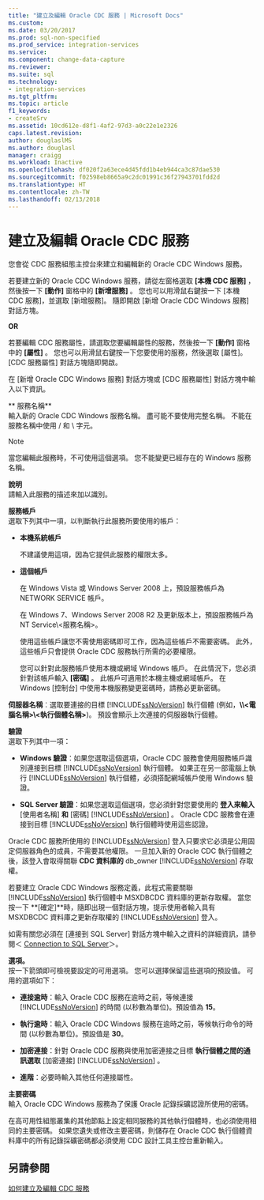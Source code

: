 ```yaml
---
title: "建立及編輯 Oracle CDC 服務 | Microsoft Docs"
ms.custom: 
ms.date: 03/20/2017
ms.prod: sql-non-specified
ms.prod_service: integration-services
ms.service: 
ms.component: change-data-capture
ms.reviewer: 
ms.suite: sql
ms.technology:
- integration-services
ms.tgt_pltfrm: 
ms.topic: article
f1_keywords:
- createSrv
ms.assetid: 10cd612e-d8f1-4af2-97d3-a0c22e1e2326
caps.latest.revision: 
author: douglaslMS
ms.author: douglasl
manager: craigg
ms.workload: Inactive
ms.openlocfilehash: df020f2a63ece4d45fdd1b4eb944ca3c87dae530
ms.sourcegitcommit: f02598eb8665a9c2dc01991c36f27943701fdd2d
ms.translationtype: HT
ms.contentlocale: zh-TW
ms.lasthandoff: 02/13/2018
---
```

# <a name="create-and-edit-an-oracle-cdc-service"></a>建立及編輯 Oracle CDC 服務
  您會從 CDC 服務組態主控台來建立和編輯新的 Oracle CDC Windows 服務。  
  
 若要建立新的 Oracle CDC Windows 服務，請從左窗格選取 **[本機 CDC 服務]** ，然後按一下 **[動作]** 窗格中的 **[新增服務]** 。 您也可以用滑鼠右鍵按一下 [本機 CDC 服務]，並選取 [新增服務]。 隨即開啟 [新增 Oracle CDC Windows 服務] 對話方塊。  
  
 **OR**  
  
 若要編輯 CDC 服務屬性，請選取您要編輯屬性的服務，然後按一下 **[動作]** 窗格中的 **[屬性]** 。 您也可以用滑鼠右鍵按一下您要使用的服務，然後選取 [屬性]。 [CDC 服務屬性] 對話方塊隨即開啟。  
  
 在 [新增 Oracle CDC Windows 服務] 對話方塊或 [CDC 服務屬性] 對話方塊中輸入以下資訊。  
  
** 服務名稱**  
 輸入新的 Oracle CDC Windows 服務名稱。 盡可能不要使用完整名稱。 不能在服務名稱中使用 / 和 \ 字元。  
  
> [!NOTE]  
> 當您編輯此服務時，不可使用這個選項。 您不能變更已經存在的 Windows 服務名稱。  
  
 **說明**  
 請輸入此服務的描述來加以識別。  
  
 **服務帳戶**  
 選取下列其中一項，以判斷執行此服務所要使用的帳戶：  
  
-   **本機系統帳戶**  
  
     不建議使用這項，因為它提供此服務的權限太多。  
  
-   **這個帳戶**  
  
     在 Windows Vista 或 Windows Server 2008 上，預設服務帳戶為 NETWORK SERVICE 帳戶。  
  
     在 Windows 7、Windows Server 2008 R2 及更新版本上，預設服務帳戶為 NT Service\\<服務名稱>。  
  
     使用這些帳戶讓您不需使用密碼即可工作，因為這些帳戶不需要密碼。 此外，這些帳戶只會提供 Oracle CDC 服務執行所需的必要權限。  
  
     您可以針對此服務帳戶使用本機或網域 Windows 帳戶。 在此情況下，您必須針對該帳戶輸入 **[密碼]** 。 此帳戶可適用於本機主機或網域帳戶。 在 Windows [控制台] 中使用本機服務變更密碼時，請務必更新密碼。  
  
 **伺服器名稱**︰選取要連接的目標 [!INCLUDE[ssNoVersion](../../includes/ssnoversion-md.md)] 執行個體 (例如，**\\\\<電腦名稱>\\<執行個體名稱>**)。 預設會顯示上次連接的伺服器執行個體。  
  
 **驗證**  
 選取下列其中一項：  
  
-   **Windows 驗證**：如果您選取這個選項，Oracle CDC 服務會使用服務帳戶識別連接到目標 [!INCLUDE[ssNoVersion](../../includes/ssnoversion-md.md)] 執行個體。 如果正在另一部電腦上執行 [!INCLUDE[ssNoVersion](../../includes/ssnoversion-md.md)] 執行個體，必須搭配網域帳戶使用 Windows 驗證。  
  
-   **SQL Server 驗證**：如果您選取這個選項，您必須針對您要使用的 **登入來輸入** [使用者名稱] **和** [密碼] [!INCLUDE[ssNoVersion](../../includes/ssnoversion-md.md)] 。 Oracle CDC 服務會在連接到目標 [!INCLUDE[ssNoVersion](../../includes/ssnoversion-md.md)] 執行個體時使用這些認證。  
  
 Oracle CDC 服務所使用的 [!INCLUDE[ssNoVersion](../../includes/ssnoversion-md.md)] 登入只要求它必須是公用固定伺服器角色的成員，不需要其他權限。 一旦加入新的 Oracle CDC 執行個體之後，該登入會取得關聯 **CDC 資料庫的** db_owner [!INCLUDE[ssNoVersion](../../includes/ssnoversion-md.md)] 存取權。  
  
 若要建立 Oracle CDC Windows 服務定義，此程式需要關聯 [!INCLUDE[ssNoVersion](../../includes/ssnoversion-md.md)] 執行個體中 MSXDBCDC 資料庫的更新存取權。 當您按一下 **[確定]**時，隨即出現一個對話方塊，提示使用者輸入具有 MSXDBCDC 資料庫之更新存取權的 [!INCLUDE[ssNoVersion](../../includes/ssnoversion-md.md)] 登入。  
  
 如需有關您必須在 [連接到 SQL Server] 對話方塊中輸入之資料的詳細資訊，請參閱＜ [Connection to SQL Server](../../integration-services/change-data-capture/connection-to-sql-server.md)＞。  
  
 **選項。**  
 按一下箭頭即可檢視要設定的可用選項。 您可以選擇保留這些選項的預設值。 可用的選項如下：  
  
-   **連接逾時**：輸入 Oracle CDC 服務在逾時之前，等候連接 [!INCLUDE[ssNoVersion](../../includes/ssnoversion-md.md)] 的時間 (以秒數為單位)。預設值為 **15**。  
  
-   **執行逾時**：輸入 Oracle CDC Windows 服務在逾時之前，等候執行命令的時間 (以秒數為單位)。預設值是 **30**。  
  
-   **加密連接**：針對 Oracle CDC 服務與使用加密連接之目標 **執行個體之間的通訊選取** [加密連接] [!INCLUDE[ssNoVersion](../../includes/ssnoversion-md.md)] 。  
  
-   **進階**：必要時輸入其他任何連接屬性。  
  
 **主要密碼**  
 輸入 Oracle CDC Windows 服務為了保護 Oracle 記錄採礦認證所使用的密碼。  
  
 在高可用性組態叢集的其他節點上設定相同服務的其他執行個體時，也必須使用相同的主要密碼。 如果您遺失或修改主要密碼，則儲存在 Oracle CDC 執行個體資料庫中的所有記錄採礦密碼都必須使用 CDC 設計工具主控台重新輸入。  
  
## <a name="see-also"></a>另請參閱  
 [如何建立及編輯 CDC 服務](../../integration-services/change-data-capture/how-to-create-and-edit-a-cdc-service.md)  
  
  
